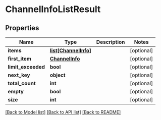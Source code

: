 # ChannelInfoListResult

## Properties
Name | Type | Description | Notes
------------ | ------------- | ------------- | -------------
**items** | [**list[ChannelInfo]**](ChannelInfo.md) |  | [optional] 
**first_item** | [**ChannelInfo**](ChannelInfo.md) |  | [optional] 
**limit_exceeded** | **bool** |  | [optional] 
**next_key** | **object** |  | [optional] 
**total_count** | **int** |  | [optional] 
**empty** | **bool** |  | [optional] 
**size** | **int** |  | [optional] 

[[Back to Model list]](../README.md#documentation-for-models) [[Back to API list]](../README.md#documentation-for-api-endpoints) [[Back to README]](../README.md)


